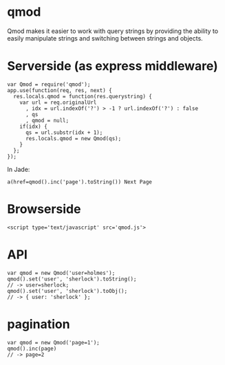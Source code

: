 qmod
====

Qmod makes it easier to work with query strings by providing the ability to easily manipulate strings and switching between strings and objects.

Serverside (as express middleware)
====

```
var Qmod = require('qmod');
app.use(function(req, res, next) {
  res.locals.qmod = function(res.querystring) {
    var url = req.originalUrl
      , idx = url.indexOf('?') > -1 ? url.indexOf('?') : false
      , qs
      , qmod = null;
    if(idx) {
      qs = url.substr(idx + 1);
      res.locals.qmod = new Qmod(qs);
    }
  };
});
```

In Jade:

```
a(href=qmod().inc('page').toString()) Next Page
```



Browserside
====
```
<script type='text/javascript' src='qmod.js'>
```

API
====
```
var qmod = new Qmod('user=holmes');
qmod().set('user', 'sherlock').toString();
// -> user=sherlock;
qmod().set('user', 'sherlock').toObj();
// -> { user: 'sherlock' };
```
pagination
======
```
var qmod = new Qmod('page=1');
qmod().inc(page)
// -> page=2
```


